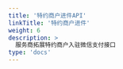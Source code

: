 ```yaml
---
title: '特约商户进件API'
linkTitle: '特约商户进件'
weight: 6
description: >
  服务商拓展特约商户入驻微信支付接口
type: 'docs'
---
```

